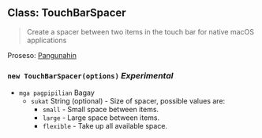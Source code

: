 ## Class: TouchBarSpacer

> Create a spacer between two items in the touch bar for native macOS applications

Proseso: [Pangunahin](../tutorial/quick-start.md#main-process)

### `new TouchBarSpacer(options)` *Experimental*

* `mga pagpipilian` Bagay 
  * `sukat` String (optional) - Size of spacer, possible values are: 
    * `small` - Small space between items.
    * `large` - Large space between items.
    * `flexible` - Take up all available space.
